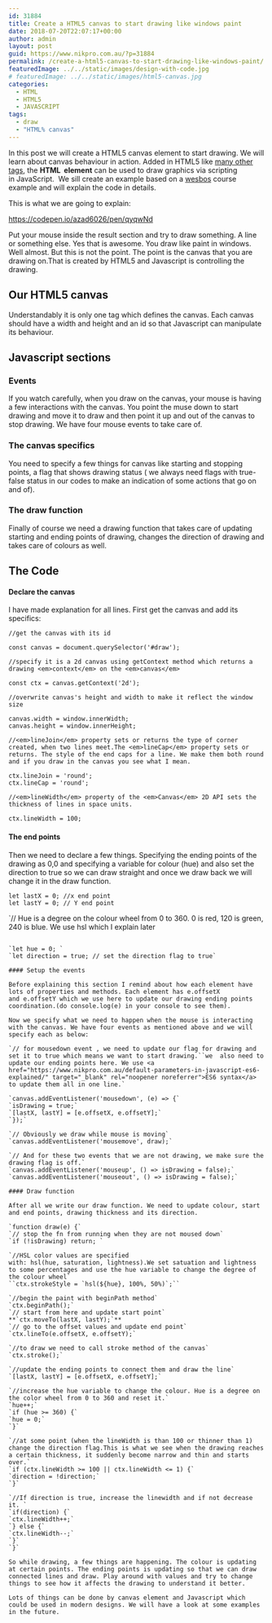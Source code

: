 ```yaml
---
id: 31884
title: Create a HTML5 canvas to start drawing like windows paint
date: 2018-07-20T22:07:17+00:00
author: admin
layout: post
guid: https://www.nikpro.com.au/?p=31884
permalink: /create-a-html5-canvas-to-start-drawing-like-windows-paint/
featuredImage: ../../static/images/design-with-code.jpg
# featuredImage: ../../static/images/html5-canvas.jpg
categories:
  - HTML
  - HTML5
  - JAVASCRIPT
tags:
  - draw
  - "HTML% canvas"
---
```


In this post we will create a HTML5 canvas element to start drawing. We will learn about canvas behaviour in action. Added in HTML5 like [many other tags](https://www.nikpro.com.au/html5-semantic-tags-and-where-to-use-them/), the **HTML <a style="text-decoration: none; color: #3f87a6; margin: 0px; padding: 0px; border: 0px;" title="Use the HTML <canvas> element with either the canvas scripting API or the WebGL API to draw graphics and animations." href="https://developer.mozilla.org/en-US/docs/Web/HTML/Element/canvas"><canvas></a> element** can be used to draw graphics via scripting in JavaScript.  We sill create an example based on a <a href="https://www.wesbos.com" target="_blank" rel="noopener noreferrer">wesbos</a> course example and will explain the code in details.

This is what we are going to explain:

https://codepen.io/azad6026/pen/qyqwNd

Put your mouse inside the result section and try to draw something. A line or something else. Yes that is awesome. You draw like paint in windows. Well almost. But this is not the point. The point is the canvas that you are drawing on.That is created by HTML5 and Javascript is controlling the drawing.

## Our HTML5 canvas

Understandably it is only one tag which defines the canvas. Each canvas should have a width and height and an id so that Javascript can manipulate its behaviour.

## Javascript sections

### Events

If you watch carefully, when you draw on the canvas, your mouse is having a few interactions with the canvas. You point the muse down to start drawing and move it to draw and then point it up and out of the canvas to stop drawing. We have four mouse events to take care of.

### The canvas specifics

You need to specify a few things for canvas like starting and stopping points, a flag that shows drawing status ( we always need flags with true-false status in our codes to make an indication of some actions that go on and of).

### The draw function

Finally of course we need a drawing function that takes care of updating starting and ending points of drawing, changes the direction of drawing and takes care of colours as well.

## The Code

#### Declare the canvas

I have made explanation for all lines. First get the canvas and add its specifics:

`//get the canvas with its id`

`const canvas = document.querySelector('#draw');`

`//specify it is a 2d canvas using getContext method which returns a drawing <em>context</em> on the <em>canvas</em>`

`const ctx = canvas.getContext('2d');`

`//overwrite canvas's height and width to make it reflect the window size`

`canvas.width = window.innerWidth;`  
`canvas.height = window.innerHeight;`

`//<em>lineJoin</em> property sets or returns the type of corner created, when two lines meet.The <em>lineCap</em> property sets or returns. The style of the end caps for a line. We make them both round and if you draw in the canvas you see what I mean.`

`ctx.lineJoin = 'round';`  
`ctx.lineCap = 'round';`

`//<em>lineWidth</em> property of the <em>Canvas</em> 2D API sets the thickness of lines in space units.`

`ctx.lineWidth = 100;`

#### The end points

Then we need to declare a few things. Specifying the ending points of the drawing as 0,0 and specifying a variable for colour (hue) and also set the direction to true so we can draw straight and once we draw back we will change it in the draw function.

`let lastX = 0; //x end point`  
`let lastY = 0; // Y end point`

`// Hue is a degree on the colour wheel from 0 to 360. 0 is red, 120 is green, 240 is blue. We use hsl which I explain later

```

`let hue = 0; `
`let direction = true; // set the direction flag to true`

#### Setup the events

Before explaining this section I remind about how each element have lots of properties and methods. Each element has e.offsetX and e.offsetY which we use here to update our drawing ending points coordination.(do console.log(e) in your console to see them).

Now we specify what we need to happen when the mouse is interacting with the canvas. We have four events as mentioned above and we will specify each as below:

`// for mousedown event , we need to update our flag for drawing and set it to true which means we want to start drawing.``we  also need to update our ending points here. We use <a href="https://www.nikpro.com.au/default-parameters-in-javascript-es6-explained/" target="_blank" rel="noopener noreferrer">ES6 syntax</a> to update them all in one line.`

`canvas.addEventListener('mousedown', (e) => {`
`isDrawing = true;`
`[lastX, lastY] = [e.offsetX, e.offsetY];`
`});`

`// Obviously we draw while mouse is moving`
`canvas.addEventListener('mousemove', draw);`

`// And for these two events that we are not drawing, we make sure the drawing flag is off.`
`canvas.addEventListener('mouseup', () => isDrawing = false);`
`canvas.addEventListener('mouseout', () => isDrawing = false);`

#### Draw function

After all we write our draw function. We need to update colour, start and end points, drawing thickness and its direction.

`function draw(e) {`
`// stop the fn from running when they are not moused down`
`if (!isDrawing) return; `

`//HSL color values are specified with: hsl(hue, saturation, lightness).We set satuation and lightness to some percentages and use the hue variable to change the degree of the colour wheel`
``ctx.strokeStyle = `hsl(${hue}, 100%, 50%)`;``

`//begin the paint with beginPath method`
`ctx.beginPath();`
`// start from here and update start point`
**`ctx.moveTo(lastX, lastY);`**
`// go to the offset values and update end point`
`ctx.lineTo(e.offsetX, e.offsetY);`

`//to draw we need to call stroke method of the canvas`
`ctx.stroke();`

`//update the ending points to connect them and draw the line`
`[lastX, lastY] = [e.offsetX, e.offsetY];`

`//increase the hue variable to change the colour. Hue is a degree on the color wheel from 0 to 360 and reset it.`
`hue++;`
`if (hue >= 360) {`
`hue = 0;`
`}`

`//at some point (when the lineWidth is than 100 or thinner than 1) change the direction flag.This is what we see when the drawing reaches a certain thickness, it suddenly become narrow and thin and starts over.`
`if (ctx.lineWidth >= 100 || ctx.lineWidth <= 1) {`
`direction = !direction;`
`}`

`//If direction is true, increase the linewidth and if not decrease it. `
`if(direction) {`
`ctx.lineWidth++;`
`} else {`
`ctx.lineWidth--;`
`}`
`}`

So while drawing, a few things are happening. The colour is updating at certain points. The ending points is updating so that we can draw connected lines and draw. Play around with values and try to change things to see how it affects the drawing to understand it better.

Lots of things can be done by canvas element and Javascript which could be used in modern designs. We will have a look at some examples in the future.
```
